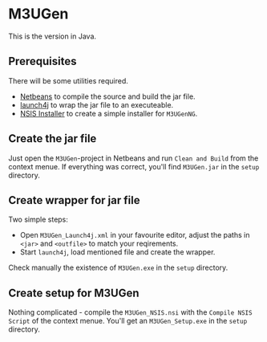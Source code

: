 # M3UGen #

This is the version in Java.

## Prerequisites ##

There will be some utilities required.

- [Netbeans](https://netbeans.org/ "Netbeans IDE") to compile the source and build the jar file.
- [launch4j](http://launch4j.sourceforge.net/ "launch4j") to wrap the jar file to an executeable.
- [NSIS Installer](http://nsis.sourceforge.net/Main_Page "NSIS Installer") to create a simple installer for `M3UGenNG`.

## Create the jar file ##
Just open the `M3UGen`-project in Netbeans and run `Clean and Build` from the context menue. If everything was correct, you'll find `M3UGen.jar` in the `setup` directory.

## Create wrapper for jar file ##
Two simple steps:

- Open `M3UGen_Launch4j.xml` in your favourite editor, adjust the paths in `<jar>` and `<outfile>` to match your reqirements.
- Start `launch4j`, load mentioned file and create the wrapper.

Check manually the existence of `M3UGen.exe` in the `setup` directory.

## Create setup for M3UGen ##

Nothing complicated - compile the `M3UGen_NSIS.nsi` with the `Compile NSIS Script` of the context menue. You'll get an `M3UGen_Setup.exe` in the `setup` directory.
